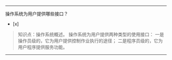 ---
操作系统为用户提供哪些接口？
- [x]  

> 知识点：操作系统概述。
> 操作系统为用户提供两种类型的使用接口： 一是操作员级的，它为用户提供控制作业执行的途径； 二是程序员级的，它为用户程序提供服务功能。

---